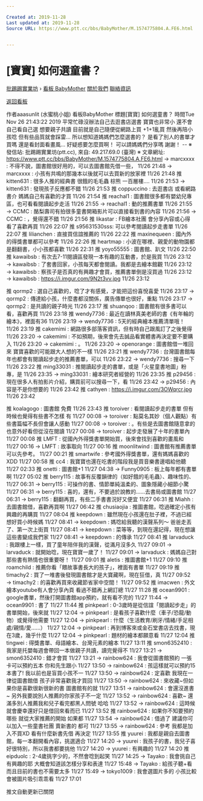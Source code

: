 ```yaml
---

Created at: 2019-11-28
Last updated at: 2019-11-28
Source URL: https://www.ptt.cc/bbs/BabyMother/M.1574775804.A.FE6.html


---
```


# [寶寶] 如何選童書？


[批踢踢實業坊](https://www.ptt.cc/bbs/) › [看板 BabyMother](https://www.ptt.cc/bbs/BabyMother/index.html) [關於我們](https://www.ptt.cc/about.html) [聯絡資訊](https://www.ptt.cc/contact.html)

[返回看板](https://www.ptt.cc/bbs/BabyMother/index.html)

作者aaasunlit (水蜜桃小姐)
看板BabyMother
標題\[寶寶\] 如何選童書？
時間Tue Nov 26 21:43:22 2019
平常忙碌沒辦法自己去逛書店選書 寶寶也非常小 還不會自己看自己選 想要親子共讀 目前就是自己隨便從網路上買 +1+1亂買 然後再陪小孩唸 但有些品質就會踩雷... 所以想知道媽媽們怎麼選書的？ 是看了別人的書單才買嗎 還是看封面看畫風... 好疑惑要怎麼買啊！ 可以請媽媽們分享嗎 謝謝！ -- ※ 發信站: 批踢踢實業坊(ptt.cc), 來自: 49.217.69.0 (臺灣) ※ 文章網址: <https://www.ptt.cc/bbs/BabyMother/M.1574775804.A.FE6.html>
→ marcxxxx : 不得不說，圖書館很好用的，可以去圖書館先借一些， 11/26 21:48
→ marcxxxx : 小孩有共鳴的那幾本以後就可以去買新的放家裡 11/26 21:48
推 kitten631 : 很多人推的經典書 很餓的毛毛蟲 棕熊 一百層樓.... 11/26 21:53
→ kitten631 : 發現孩子反應都不錯 11/26 21:53
推 coppuccino : 去逛書店 或看網路書介 媽媽自己有喜歡的才買 11/26 21:54
推 reachal1 : 圖書館很多都有嬰幼兒專區，也可看看閱讀起步走活 11/26 21:55
→ reachal1 : 動的推薦書單 11/26 21:55
→ CCMC : 酪梨壽司有拍很多童書開箱影片可以直接看到書的內容 11/26 21:56
→ CCMC : ，覺得還不錯 11/26 21:56
推 likastar : FB繪本社團 會分享內容或心得 看了喜歡再買 11/26 22:07
推 s95631530sss: 可以參考閱讀起步走書單 11/26 22:07
推 lilianchen : 直接買信誼推薦的 11/26 22:22
推 maxinequeen : 國內外的得獎書單都可以參考 11/26 22:26
推 heartmap : 小波在哪裡、親愛的動物園都是翻翻書，小小孩都喜歡 11/26 22:31
推 yoyo55555 : 圖書館、趴文 11/26 22:50
推 kawaibsb : 有次去7-11閱讀區發現一本有趣的互動書，於是我買 11/26 23:12
→ kawaibsb : 了套書回家，小孩每天都會閱讀。我都是去繪本館觀 11/26 23:12
→ kawaibsb : 察孩子是否真的有興趣才會買，推薦書單倒是沒買過 11/26 23:12
→ kawaibsb : <https://i.imgur.com/9N2t3vv.jpg> 11/26 23:12

推 qormp2 : 選自己喜歡的，唸了才有感覺，才能把這份喜悅喜愛 11/26 23:17
→ qormp2 : 傳達給小孩，什麼書都沒關係，廣告傳單也很好，重點 11/26 23:17
→ qormp2 : 是共讀的親子時光 11/26 23:17
推 shuanqoo : 圖書館有很多書可以看，喜歡再買 11/26 23:18
推 wendy7736 : 最近在讀林真美老師的書《有年輪的繪本》，裡面有36 11/26 23:19
→ wendy7736 : 5天的經典繪本推薦清單哦！ 11/26 23:19
推 cakemimi : 網路很多部落客資訊，但有時自己跟風訂了之後覺得 11/26 23:20
→ cakemimi : 不如預期，後來會先去誠品看實體書再決定要不要購入 11/26 23:20
→ cakemimi : 。 11/26 23:20
→ openorange : 圖書館借一堆回來 寶寶喜歡的可能跟大人想的不一樣 11/26 23:21
推 wendy7736 : 台灣圖書館每年也都會有閱讀起步走的推薦書單，可以 11/26 23:22
→ wendy7736 : 搜尋一下 11/26 23:22
推 ming33031 : 推閱讀起步走的書單，或是「火星童書地圖」粉專，是 11/26 23:35
→ ming33031 : 繪本研究者經營的 11/26 23:35
推 p29456 : 現在很多人有拍影片介紹，購買前可以搜尋一下，看 11/26 23:42
→ p29456 : 內容是不是你想要的 11/26 23:42
推 cathyen : <https://i.imgur.com/3OWqrcr.jpg> 11/26 23:42

推 koalagogo : 圖書館 免費 11/26 23:43
推 toroiver : 看閱讀起步走的書單 但有時候也覺得有些書不怎樣 有 11/27 00:08
→ toroiver : 點莫名其妙（個人觀點）有些書篇幅不長但會讓人感動 11/27 00:08
→ toroiver : 。有些是去圖書館隨意拿的 也意外好看但從沒在閱讀 11/27 00:08
→ toroiver : 起步走發展了十年的書單內 11/27 00:08
推 LMFT : 從國內外得獎書單開始買，後來會找到喜歡的畫風和 11/27 00:16
→ LMFT : 故事取向 11/27 00:16
推 moonlitwind : 圖書館有推薦書單可以先參考。 11/27 00:21
推 smartwife : 參考國外得獎書單，還有媽媽喜歡的XDD 11/27 00:58
推 cc4 : 我寶寶也還在吃書的階段我是買音樂書邊唱給他聽 11/27 02:33
推 onetti : 圖書館+1 11/27 04:38
→ Funny0905 : 板上每年都有書單啊 11/27 05:02
推 berry115 : 故事有反覆韻律的（如好餓的毛毛蟲）、趣味性的、 11/27 06:31
→ berry115 : 可操作的書、情節單純溫柔的、圖象隱藏小細節小驚 11/27 06:31
→ berry115 : 喜的，還有，不要過於說教的......去書局或圖書館 11/27 06:31
→ berry115 : 翻翻再買，有些二手書書況好又便宜 11/27 06:31
推 Miahh : 去圖書館借，喜歡再買啊 11/27 06:42
推 chusiaojia : 推圖書館，唸過確定小孩有興趣的再購買 11/27 08:04
推 keepdown : 雖然現在小孩還在肚子裡，不過已經想好買小時候媽 11/27 08:41
→ keepdown : 媽唸給我聽的漢聲系列～ 爸爸走丟了、第一次上街買 11/27 08:41
→ keepdown : 菜等等，到現在還記得，現在想讓這些書變成我們家 11/27 08:41
→ keepdown : 的傳承 11/27 08:41
推 larvaduck : 我跟樓上一樣，買了童年陪伴我的漢聲，從滿月沒多久 11/27 09:01
→ larvaduck : 就開始唸，現在寶寶一歲了！ 11/27 09:01
→ larvaduck : 媽媽自己對那些書有熱情也很重要呀！ 11/27 09:01
推 aletis : 推圖書館+1 11/27 09:10
推 roamchild : 推薦你看「餵故事書長大的孩子」，裡面有書單 11/27 09:19
推 timachy2 : 買了一堆書後發現圖書館才是大寶藏啊，現在狂借，真 11/27 09:52
→ timachy2 : 的喜歡再買來收藏節省家中空間！ 11/27 09:52
推 imacwen : 外文繪本youtube有人會分享內頁 看過不錯再上網訂總 11/27 11:28
推 ocean9901 : google書單，然後打開圖書館app預約，就有看不完的 11/27 11:44
→ ocean9901 : 書了 11/27 11:44
推 pinkpearl : 0-3歲時是從信誼「閱讀起步走」的書單開始，後來就 11/27 12:04
→ pinkpearl : 是看孩子喜歡什麼（車子/恐龍/動物）或覺得他需要 11/27 12:04
→ pinkpearl : 什麼（生活教育/刷牙/情緒/手足相處/親情/愛……） 11/27 12:04
→ pinkpearl : 再到博客來或金石堂書店去找書，現在3歲，幾乎什麼 11/27 12:04
→ pinkpearl : 題材的繪本都願意看 11/27 12:04
推 tingwei : 得獎書單、母語繪本、台灣元素的繪本 11/27 13:11
推 smon6352410 : 我家是托嬰每週會帶回一本做親子共讀，讀完覺得不 11/27 13:21
→ smon6352410 : 錯才會買 11/27 13:21
→ rainbow624 : 我會從圖書館預約 一張卡可以預約五本 你和先生跟小 11/27 13:50
→ rainbow624 : 孩這樣就可以預約15本書了! 我以前也是盲買小孩不一 11/27 13:50
→ rainbow624 : 定喜歡 我現在一律從圖書館借 孩子非常喜歡我才買回 11/27 13:50
→ rainbow624 : 來收藏~但如果你是喜歡很新很新的書 圖書館有的就 11/27 13:51
→ rainbow624 : 會還沒進書~ 另外我要說別人推薦的你家孩子不一定 11/27 13:52
→ rainbow624 : 喜歡~ 還滿多別人推薦我和兒子看完都黑人問號 哈哈 11/27 13:52
→ rainbow624 : 這時候就會慶幸還好只是借回來看而已 11/27 13:52
推 rainbow624 : 如果你不知要預約哪些 就從大家推薦的開始 如果都 11/27 13:54
→ rainbow624 : 借過了 建議你可以加入一些童書社團 賣新書的 都可 11/27 13:55
→ rainbow624 : 參考 我都是加入不買XD 看有什麼新書先借 再決定 11/27 13:55
推 yuurei : 我都是親自去圖書館，每一本翻開看內容，挑選適合 11/27 14:20
→ yuurei : 我孩子的書，我兒子喜好很特別，所以我書都要挑他 11/27 14:20
→ yuurei : 有興趣的 11/27 14:20
推 eipduolc : 2-4歲挑字少的，不然會唸到起笑 11/27 14:25
→ Tayako : 我會挑自己有興趣的耶 大概會知道該怎樣分享和表達 11/27 15:48
→ Tayako : 給孩子聽+看 而且目前的書也不需要太多 11/27 15:49
→ tokyo1009 : 我會選圖片多的 小孩比較會被圖片吸引乖乖看 11/27 17:01

推文自動更新已關閉

